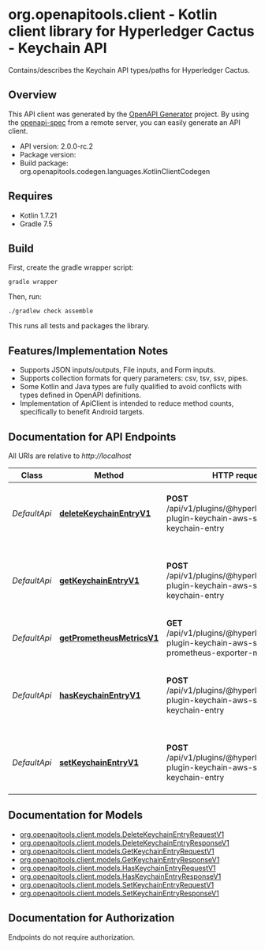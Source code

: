 # org.openapitools.client - Kotlin client library for Hyperledger Cactus - Keychain API

Contains/describes the Keychain API types/paths for Hyperledger Cactus.

## Overview
This API client was generated by the [OpenAPI Generator](https://openapi-generator.tech) project.  By using the [openapi-spec](https://github.com/OAI/OpenAPI-Specification) from a remote server, you can easily generate an API client.

- API version: 2.0.0-rc.2
- Package version: 
- Build package: org.openapitools.codegen.languages.KotlinClientCodegen

## Requires

* Kotlin 1.7.21
* Gradle 7.5

## Build

First, create the gradle wrapper script:

```
gradle wrapper
```

Then, run:

```
./gradlew check assemble
```

This runs all tests and packages the library.

## Features/Implementation Notes

* Supports JSON inputs/outputs, File inputs, and Form inputs.
* Supports collection formats for query parameters: csv, tsv, ssv, pipes.
* Some Kotlin and Java types are fully qualified to avoid conflicts with types defined in OpenAPI definitions.
* Implementation of ApiClient is intended to reduce method counts, specifically to benefit Android targets.

<a id="documentation-for-api-endpoints"></a>
## Documentation for API Endpoints

All URIs are relative to *http://localhost*

Class | Method | HTTP request | Description
------------ | ------------- | ------------- | -------------
*DefaultApi* | [**deleteKeychainEntryV1**](docs/DefaultApi.md#deletekeychainentryv1) | **POST** /api/v1/plugins/@hyperledger/cactus-plugin-keychain-aws-sm/delete-keychain-entry | Deletes an entry under a key on the keychain backend.
*DefaultApi* | [**getKeychainEntryV1**](docs/DefaultApi.md#getkeychainentryv1) | **POST** /api/v1/plugins/@hyperledger/cactus-plugin-keychain-aws-sm/get-keychain-entry | Retrieves the contents of a keychain entry from the backend.
*DefaultApi* | [**getPrometheusMetricsV1**](docs/DefaultApi.md#getprometheusmetricsv1) | **GET** /api/v1/plugins/@hyperledger/cactus-plugin-keychain-aws-sm/get-prometheus-exporter-metrics | Get the Prometheus Metrics
*DefaultApi* | [**hasKeychainEntryV1**](docs/DefaultApi.md#haskeychainentryv1) | **POST** /api/v1/plugins/@hyperledger/cactus-plugin-keychain-aws-sm/has-keychain-entry | Checks that an entry exists under a key on the keychain backend
*DefaultApi* | [**setKeychainEntryV1**](docs/DefaultApi.md#setkeychainentryv1) | **POST** /api/v1/plugins/@hyperledger/cactus-plugin-keychain-aws-sm/set-keychain-entry | Sets a value under a key on the keychain backend.


<a id="documentation-for-models"></a>
## Documentation for Models

 - [org.openapitools.client.models.DeleteKeychainEntryRequestV1](docs/DeleteKeychainEntryRequestV1.md)
 - [org.openapitools.client.models.DeleteKeychainEntryResponseV1](docs/DeleteKeychainEntryResponseV1.md)
 - [org.openapitools.client.models.GetKeychainEntryRequestV1](docs/GetKeychainEntryRequestV1.md)
 - [org.openapitools.client.models.GetKeychainEntryResponseV1](docs/GetKeychainEntryResponseV1.md)
 - [org.openapitools.client.models.HasKeychainEntryRequestV1](docs/HasKeychainEntryRequestV1.md)
 - [org.openapitools.client.models.HasKeychainEntryResponseV1](docs/HasKeychainEntryResponseV1.md)
 - [org.openapitools.client.models.SetKeychainEntryRequestV1](docs/SetKeychainEntryRequestV1.md)
 - [org.openapitools.client.models.SetKeychainEntryResponseV1](docs/SetKeychainEntryResponseV1.md)


<a id="documentation-for-authorization"></a>
## Documentation for Authorization

Endpoints do not require authorization.

